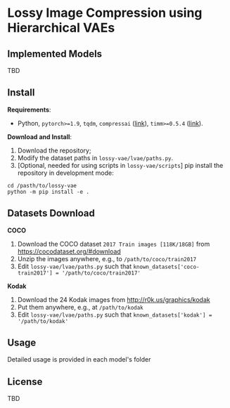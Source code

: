 # Lossy Image Compression using Hierarchical VAEs


## Implemented Models
TBD


## Install
**Requirements**:
- Python, `pytorch>=1.9`, `tqdm`, `compressai` ([link](https://github.com/InterDigitalInc/CompressAI)), `timm>=0.5.4` ([link](https://github.com/rwightman/pytorch-image-models)).

**Download and Install**:
1. Download the repository;
2. Modify the dataset paths in `lossy-vae/lvae/paths.py`.
3. [Optional, needed for using scripts in `lossy-vae/scripts`] pip install the repository in development mode:
```
cd /pasth/to/lossy-vae
python -m pip install -e .
```

## Datasets Download
**COCO**
1. Download the COCO dataset `2017 Train images [118K/18GB]` from https://cocodataset.org/#download
2. Unzip the images anywhere, e.g., to `/path/to/coco/train2017`
3. Edit `lossy-vae/lvae/paths.py` such that `known_datasets['coco-train2017'] = '/path/to/coco/train2017'`

**Kodak**
1. Download the 24 Kodak images from http://r0k.us/graphics/kodak
2. Put them anywhere, e.g., at `/path/to/kodak`
3. Edit `lossy-vae/lvae/paths.py` such that `known_datasets['kodak'] = '/path/to/kodak'`


## Usage
Detailed usage is provided in each model's folder



<!-- ## Evaluation
TBD

## Training
Training is done by minimizing the `stats['loss']` term returned by the model's `forward()` function.

### Data preparation
We used the COCO dataset for training, and the Kodak images for periodic evaluation.
- COCO: https://cocodataset.org
- Kodak: http://r0k.us/graphics/kodak

### Single GPU training
TBD

### Multi-GPU training
```
torchrun --nproc_per_node 2 train-var-rate.py --model qarv_base --model_args lmb_range=[16,2048] --batch_size 16 --iterations 2_000_000 --workers 6 --wbproject topic --wbgroup exp-lmb16-1024 --wbmode online
``` -->


## License
TBD
